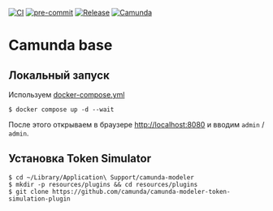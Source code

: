 [![CI](https://github.com/Romanow/camunda-base/actions/workflows/build.yml/badge.svg?branch=master)](https://github.com/Romanow/camunda-base/actions/workflows/build.yml)
[![pre-commit](https://img.shields.io/badge/pre--commit-enabled-brightgreen?logo=pre-commit)](https://github.com/pre-commit/pre-commit)
[![Release](https://img.shields.io/github/v/release/Romanow/camunda-base?logo=github&sort=semver)](https://github.com/Romanow/camunda-base/releases/latest)
[![Camunda](https://img.shields.io/docker/pulls/romanowalex/camunda-base?logo=docker)](https://hub.docker.com/r/romanowalex/camunda-base)

# Camunda base

## Локальный запуск

Используем [docker-compose.yml](docker-compose.yml)

```shell
$ docker compose up -d --wait
```

После этого открываем в браузере [http://localhost:8080](http://localhost:8080/) и вводим `admin` / `admin`.

## Установка Token Simulator

```shell
$ cd ~/Library/Application\ Support/camunda-modeler
$ mkdir -p resources/plugins && cd resources/plugins
$ git clone https://github.com/camunda/camunda-modeler-token-simulation-plugin
```
